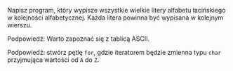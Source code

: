 Napisz program, który wypisze wszystkie wielkie litery alfabetu łacińskiego w kolejności alfabetycznej. Każda
litera powinna być wypisana w kolejnym wierszu.

<div class="hint">
Podpowiedź: Warto zapoznać się z tablicą ASCII.
</div>

<div class="hint">

Podpowiedź: stwórz pętlę `for`, gdzie iteratorem będzie zmienna typu `char` przyjmująca wartości od `A` do `Z`.
</div>


